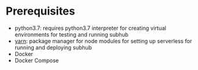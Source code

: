 # Prerequisites

- python3.7: requires python3.7 interpreter for creating virtual environments for testing and running subhub
- [yarn](https://yarnpkg.com): package manager for node modules for setting up serverless for running and deploying subhub
- Docker
- Docker Compose
